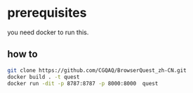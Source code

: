 # prerequisites

you need docker to run this.

## how to

```bash
git clone https://github.com/CGQAQ/BrowserQuest_zh-CN.git
docker build . -t quest
docker run -dit -p 8787:8787 -p 8000:8000  quest
```
